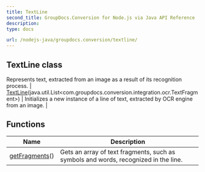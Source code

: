 ```yaml
---
title: TextLine
second_title: GroupDocs.Conversion for Node.js via Java API Reference
description: 
type: docs

url: /nodejs-java/groupdocs.conversion/textline/
---
```


## TextLine class
Represents text, extracted from an image as a result of its recognition process.
| [TextLine](textline)(java.util.List<com.groupdocs.conversion.integration.ocr.TextFragment>) | Initializes a new instance of a line of text, extracted by OCR engine from an image. |

## Functions

| Name | Description |
| --- | --- |
| [getFragments](getfragments)() | Gets an array of text fragments, such as symbols and words, recognized in the line. |
